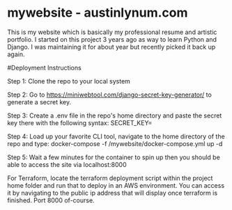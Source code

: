 # mywebsite - austinlynum.com
This is my website which is basically my professional resume and artistic portfolio. I started on this project 3 years ago as way to learn Python and Django. I was maintaining it for about year but recently picked it back up again.


#Deployment Instructions

Step 1: Clone the repo to your local system

Step 2: Go to https://miniwebtool.com/django-secret-key-generator/ to generate a secret key.

Step 3: Create a .env file in the repo's home directory and paste the secret key there with the following syntax: SECRET_KEY=

Step 4: Load up your favorite CLI tool, navigate to the home directory of the repo and type: docker-compose -f /mywebsite/docker-compose.yml up -d

Step 5: Wait a few minutes for the container to spin up then you should be able to access the site via localhost:8000

For Terraform, locate the terraform deployment script within the project home folder and run that to deploy in an AWS environment. You can access it by navigating to the public ip address that will display once terraform is finished. Port 8000 of-course.
